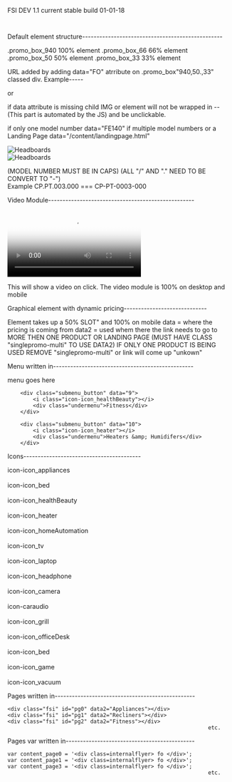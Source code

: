 FSI DEV 1.1
current stable build 01-01-18
<code><link href="/images/promos/FSI-01-02-2018.min.css" rel="stylesheet" type="text/css"/>
<script type="text/javascript" src="/images/promos/FSI-01-02-2018.min.js"></script></code>

Default element structure-------------------------------------------------

.promo_box_940    100% element
.promo_box_66     66% element
.promo_box_50     50% element
.promo_box_33     33% element


<div class="promo_box_940"></div>
<div class="promo_box_66"></div>
<div class="promo_box_50"></div>
<div class="promo_box_33"></div>


URL added by adding data="FO" atrribute on .promo_box"940,50.,33" classed div.
Example-----<div class="promo_box_940" data="/content/PCTECH"></div> or <div class="promo_box_940" data="FE140"></div>

if data attribute is missing child IMG or element will not be wrapped in
<a href="{url in data tag or URL to Model #}" title="{model # or url in data tag}"></a> -- (This part is automated by the JS)
and be unclickable.

if only one model number  data="FE140"
if multiple model numbers or a Landing Page data="/content/landingpage.html"

<div class="promo_box_940" data="/category/Home-Furnishings/Headboards-Upholstered-Beds/Headboards/_/N-1gl4z5q">
    <img src="https://www.pcrichard.com/images/promos/flyer-12-31-17-pg8-hero1.jpg" alt="Headboards">
</div>

<div class="promo_box_940" data="FE140">
    <img src="https://www.pcrichard.com/images/promos/flyer-12-31-17-pg8-hero1.jpg" alt="Headboards">
</div>

(MODEL NUMBER MUST BE IN CAPS)    (ALL "/" AND "." NEED TO BE CONVERT TO "-")  
Example CP.PT.003.000 === CP-PT-0003-000


Video Module---------------------------------------------------

<video poster="/images/promos/flyer-4-30-17-pg3-hero2.jpg">
<source src="/images/promos/pureWash_Pro-HIW.mp4" type="video/mp4">
Your browser does not support this video
</video>

This will show a video on click.
The video module is 100% on desktop and mobile


Graphical element with dynamic pricing-----------------------------
    <div class="promo_box singlepromo singlepromo-multi videogame" data="FB502SBKL" data2="/browse?Ntt=FB502S*" style="background-image:url(/images/promos/flyer-12-31-17-pg21-hero18.jpg)">
        <div class="promo_des_price"></div>
    </div>

Element takes up a 50% SLOT" and 100% on mobile
data = where the pricing is coming from
data2 = used whem there the link needs to go to MORE THEN ONE PRODUCT OR LANDING PAGE
(MUST HAVE CLASS "singlepromo-multi" TO USE DATA2)
IF ONLY ONE PRODUCT IS BEING USED REMOVE "singlepromo-multi" or link will come up "unkown"





Menu written in-------------------------------------------------

<div id="submenu">
    <div id="ae4" class="submenu_overflow">
    
menu goes here

   </div>
</div>
        
        <div class="submenu_button" data="9">
            <i class="icon-icon_healthBeauty"></i>
            <div class="undermenu">Fitness</div>
        </div>

        <div class="submenu_button" data="10">
            <i class="icon-icon_heater"></i>
            <div class="undermenu">Heaters &amp; Humidifers</div>
        </div>


Icons-----------------------------------------   

<i class="icon-icon_heater"></i>

icon-icon_appliances<br>        
icon-icon_bed<br>   
icon-icon_healthBeauty<br>   
icon-icon_heater<br>   
icon-icon_homeAutomation<br>   
icon-icon_tv<br>   
icon-icon_laptop<br>   
icon-icon_headphone<br>   
icon-icon_camera<br>   
icon-caraudio<br>   
icon-icon_grill<br>   
icon-icon_officeDesk<br>   
icon-icon_bed<br>   
icon-icon_game<br>   
icon-icon_vacuum<br>   


Pages written in-------------------------------------------------

    <div class="fsi" id="pg0" data2="Appliances"></div>
    <div class="fsi" id="pg1" data2="Recliners"></div>
    <div class="fsi" id="pg2" data2="Fitness"></div>
                                                                   etc.

Pages var written in---------------------------------------------

    var content_page0 = '<div class=internalflyer> fo </div>';
    var content_page1 = '<div class=internalflyer> fo </div>';
    var content_page3 = '<div class=internalflyer> fo </div>';
                                                                   etc.


